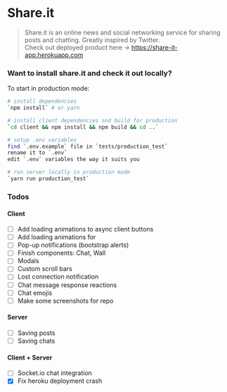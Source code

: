 # Share.it
> Share.it is an online news and social networking service for sharing posts and chatting. Greatly inspired by Twitter.  
> Check out deployed product here -> https://share-it-app.herokuapp.com

### Want to install share.it and check it out locally?  
To start in production mode:
``` bash
# install dependencies
`npm install` # or yarn

# install client dependencies and build for production
`cd client && npm install && npm build && cd ..`

# setup .env variables
find `.env.example` file in `tests/production_test`
rename it to `.env`
edit `.env` variables the way it suits you

# run server locally in production mode
`yarn run production_test`
```

### Todos
#### Client
- [ ] Add loading animations to async client buttons
- [ ] Add loading animations for 
- [ ] Pop-up notifications (bootstrap alerts)
- [ ] Finish components: Chat, Wall
- [ ] Modals
- [ ] Custom scroll bars
- [ ] Lost connection notification
- [ ] Chat message response reactions
- [ ] Chat emojis
- [ ] Make some screenshots for repo
#### Server
- [ ] Saving posts
- [ ] Saving chats
#### Client + Server
- [ ] Socket.io chat integration
- [x] Fix heroku deployment crash

